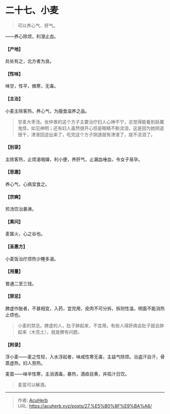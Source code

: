 # 二十七、小麦


> 可以养心气、肝气。

——养心除烦，利溲止血。
#### 【产地】
处处有之，北方者为良。
#### 【性味】
味甘，性平，微寒，无毒。
#### 【主治】
小麦主除客热，养心气，为服食滋养之品。

> 甘麦大枣汤。张仲景的这个方子主要治疗妇人心神不宁，总觉得能看到妖魔鬼怪，如见神明；还有妇人虽然很开心但是眼睛不断流泪，这是因为她阴道很干，津液回逆出来了，吃完这个方子阴道就有津液了，就不流泪了。

#### 【别录】
主除客热，止烦渴咽燥，利小便，养肝气，止漏血唾血，令女子易孕。
#### 【思邈】
养心气，心病宜食之。
#### 【宗奭】
煎汤饮治暴淋。
#### 【素问】
麦属火，心之谷也。
#### 【圣惠方】
小麦饭治疗烦热少睡多渴。
#### 【用量】
普通二至三钱。
#### 【禁忌】
脾虚作胀者，不甚相宜，入药，宜完用，皮肉不可分拆，拆则性温，明面不能消热止烦也。

> 小麦的禁忌。脾虚的人，肚子肿起来，不宜用，有些人得肝病会肚子就会肿起来（木克土），就是脾有问题。

#### 【附录】
浮小麦——麦之性轻，入水浮起者，味咸性寒无毒，主益气除烦。治盗汗自汗，骨蒸虚热，妇人劳热。

麦苗——味辛性寒，主消酒毒，暴热，酒疸目黄，并捣汁日饮。

> 麦苗可以解酒。

---

> 作者: [AcuHerb](https://acuherb.xyz)  
> URL: https://acuherb.xyz/posts/27.%E5%B0%8F%E9%BA%A6/  


